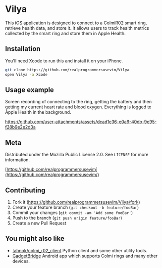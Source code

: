 # Vilya

This iOS application is designed to connect to a ColmiR02 smart ring, retrieve
health data, and store it. It allows users to track health metrics collected by
the smart ring and store them in Apple Health.

## Installation

You'll need Xcode to run this and install it on your iPhone.

```sh
git clone https://github.com/realprogrammersusevim/Vilya
open Vilya -a Xcode
```

## Usage example

Screen recording of connecting to the ring, getting the battery and then getting my current heart rate and blood oxygen. Everything is logged to Apple Health in the background.

https://github.com/user-attachments/assets/dcad1e36-e0a6-40db-9e95-f28b9e2e2d3a

## Meta

Distributed under the Mozilla Public License 2.0. See `LICENSE` for more
information.

[https://github.com/realprogrammersusevim](https://github.com/realprogrammersusevim/)

## Contributing

1. Fork it (<https://github.com/realprogrammersusevim/Vilya/fork>)
2. Create your feature branch (`git checkout -b feature/fooBar`)
3. Commit your changes (`git commit -am 'Add some fooBar'`)
4. Push to the branch (`git push origin feature/fooBar`)
5. Create a new Pull Request

## You might also like

- [tahnok/colmi_r02_client](https://github.com/tahnok/colmi_r02_client) Python
  client and some other utility tools.
- [GadgetBridge](https://codeberg.org/Freeyourgadget/Gadgetbridge) Android app
  which supports Colmi rings and many other devices.

